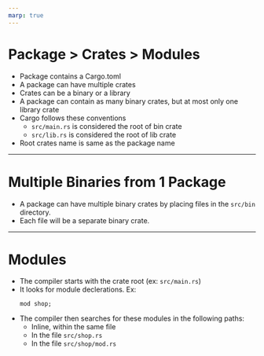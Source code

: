 ```yaml
---
marp: true
---
```


# Package > Crates > Modules

- Package contains a Cargo.toml
- A package can have multiple crates
- Crates can be a binary or a library
- A package can contain as many binary crates, but at most only one library crate
- Cargo follows these conventions
	- `src/main.rs` is considered the root of bin crate
	- `src/lib.rs` is considered the root of lib crate
- Root crates name is same as the package name
---

# Multiple Binaries from 1 Package

- A package can have multiple binary crates by placing files in the `src/bin` directory. 
- Each file will be a separate binary crate.

---

# Modules

- The compiler starts with the crate root (ex: `src/main.rs`)
- It looks for module declerations. Ex:
	```
	mod shop;
	```
- The compiler then searches for these modules in the following paths:
	- Inline, within the same file
	- In the file `src/shop.rs`
	- In the file `src/shop/mod.rs`